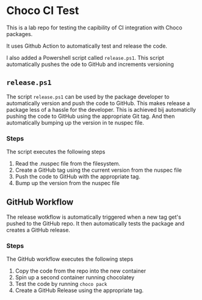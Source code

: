 # Choco CI Test

This is a lab repo for testing the capibility of CI integration with Choco packages.

It uses Github Action to automatically test and release the code.

I also added a Powershell script called `release.ps1`. This script automatically pushes the ode to GitHub and increments versioning

## `release.ps1`

The script `release.ps1` can be used by the package developer to automatically version and push the code to GitHub. This makes release a package less of a hassle for the developer. This is achieved bij automaticlly pushing the code to GitHub using the appropriate Git tag. And then automatically bumping up the version in te nuspec file.

### Steps
The script executes the following steps

1. Read the .nuspec file from the filesystem.
2. Create a GitHub tag using the current version from the nuspec file
3. Push the code to GitHub with the appropriate tag.
4. Bump up the version from the nuspec file

## GitHub Workflow

The release wotkflow is automatically triggered when a new tag get's pushed to the GitHub repo. It then automatically tests the package and creates a GitHub release.

### Steps
The GitHub workflow executes the following steps

1. Copy the code from the repo into the new container
2. Spin up a second container running chocolatey
3. Test the code by running `choco pack`
4. Create a GitHub Release using the appropriate tag.